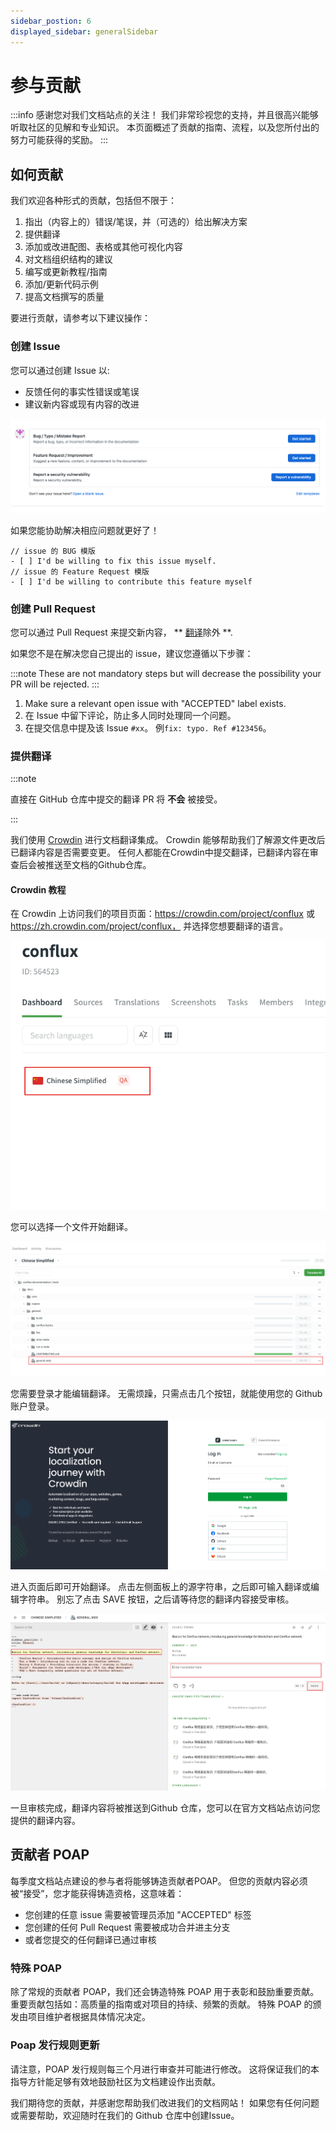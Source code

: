 ```yaml
---
sidebar_postion: 6
displayed_sidebar: generalSidebar
---
```


# 参与贡献

:::info
感谢您对我们文档站点的关注！ 我们非常珍视您的支持，并且很高兴能够听取社区的见解和专业知识。 本页面概述了贡献的指南、流程，以及您所付出的努力可能获得的奖励。
:::

## 如何贡献

我们欢迎各种形式的贡献，包括但不限于：

1. 指出（内容上的）错误/笔误，并（可选的）给出解决方案
2. 提供翻译
3. 添加或改进配图、表格或其他可视化内容
4. 对文档组织结构的建议
5. 编写或更新教程/指南
6. 添加/更新代码示例
7. 提高文档撰写的质量

要进行贡献，请参考以下建议操作：

### 创建 Issue

您可以通过创建 Issue 以:

- 反馈任何的事实性错误或笔误
- 建议新内容或现有内容的改进

![issue templates](image/2023-04-13-15-16-53.png)

如果您能协助解决相应问题就更好了！

```
// issue 的 BUG 模版
- [ ] I'd be willing to fix this issue myself.
// issue 的 Feature Request 模版
- [ ] I'd be willing to contribute this feature myself
```

### 创建 Pull Request

您可以通过 Pull Request 来提交新内容， ** [翻译](#provide-translation)除外 **.

如果您不是在解决您自己提出的 issue，建议您遵循以下步骤：

:::note
These are not mandatory steps but will decrease the possibility your PR will be rejected.
:::

1. Make sure a relevant open issue with "ACCEPTED" label exists.
2. 在 Issue 中留下评论，防止多人同时处理同一个问题。
3. 在提交信息中提及该 Issue `#xx`。 例`fix: typo. Ref #123456`。


### 提供翻译

:::note

直接在 GitHub 仓库中提交的翻译 PR 将 **不会** 被接受。

:::

我们使用 [Crowdin](https://crowdin.com/project/conflux) 进行文档翻译集成。 Crowdin 能够帮助我们了解源文件更改后已翻译内容是否需要变更。 任何人都能在Crowdin中提交翻译，已翻译内容在审查后会被推送至文档的Github仓库。

#### Crowdin 教程

在 Crowdin 上访问我们的项目页面：https://crowdin.com/project/conflux 或 https://zh.crowdin.com/project/conflux， 并选择您想要翻译的语言。

![languages](image/2023-04-13-15-54-46.png)

您可以选择一个文件开始翻译。

![files](image/2023-04-13-15-57-59.png)

您需要登录才能编辑翻译。 无需烦躁，只需点击几个按钮，就能使用您的 Github 账户登录。

![login](image/2023-04-13-16-01-17.png)

进入页面后即可开始翻译。 点击左侧面板上的源字符串，之后即可输入翻译或编辑字符串。 别忘了点击 SAVE 按钮，之后请等待您的翻译内容接受审核。

![translation](image/2023-04-13-16-06-44.png)

一旦审核完成，翻译内容将被推送到Github 仓库，您可以在官方文档站点访问您提供的翻译内容。

## 贡献者 POAP

每季度文档站点建设的参与者将能够铸造贡献者POAP。 但您的贡献内容必须被“接受”，您才能获得铸造资格，这意味着：

- 您创建的任意 issue 需要被管理员添加 "ACCEPTED" 标签
- 您创建的任何 Pull Request 需要被成功合并进主分支
- 或者您提交的任何翻译已通过审核

### 特殊 POAP

除了常规的贡献者 POAP，我们还会铸造特殊 POAP 用于表彰和鼓励重要贡献。 重要贡献包括如：高质量的指南或对项目的持续、频繁的贡献。 特殊 POAP 的颁发由项目维护者根据具体情况决定。

### Poap 发行规则更新

请注意，POAP 发行规则每三个月进行审查并可能进行修改。 这将保证我们的本指导方针能足够有效地鼓励社区为文档建设作出贡献。

我们期待您的贡献，并感谢您帮助我们改进我们的文档网站！ 如果您有任何问题或需要帮助，欢迎随时在我们的 Github 仓库中创建Issue。
